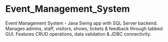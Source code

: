 # Event_Management_System
Event Management System - Java Swing app with SQL Server backend. Manages admins, staff, visitors, shows, tickets &amp; feedback through tabbed GUI. Features CRUD operations, data validation &amp; JDBC connectivity.
